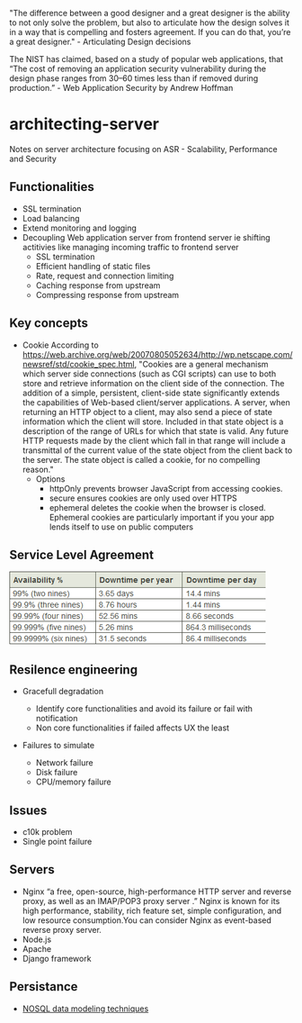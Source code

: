 "The difference between a good designer and a great designer is the ability to not only solve the problem, but also to articulate how the design solves it in a way that is compelling and fosters agreement. If you can do that, you’re a great designer." - Articulating Design decisions

The NIST has claimed, based on a study of popular web applications, that “The cost of removing an application security vulnerability during the design phase ranges from 30–60 times less than if removed during production.” - Web Application Security by Andrew Hoffman

# architecting-server
Notes on server architecture focusing on ASR - Scalability, Performance and Security

## Functionalities
 * SSL termination
 * Load balancing
 * Extend monitoring and logging
 * Decoupling Web application server from frontend server ie shifting actitivies like managing incoming traffic to frontend server
   - SSL termination
   - Efficient handling of static files
   - Rate, request and connection limiting
   - Caching response from upstream
   - Compressing response from upstream

## Key concepts
 * Cookie
    According to https://web.archive.org/web/20070805052634/http://wp.netscape.com/newsref/std/cookie_spec.html, "Cookies are a general mechanism which server side connections (such as CGI scripts) can use to both store and retrieve information on the client side of the connection. The addition of a simple, persistent, client-side state significantly extends the capabilities of Web-based client/server applications. A server, when returning an HTTP object to a client, may also send a piece of state information which the client will store. Included in that state object is a description of the range of URLs for which that state is valid. Any future HTTP requests made by the client which fall in that range will include a transmittal of the current value of the state object from the client back to the server. The state object is called a cookie, for no compelling reason."
    - Options
      - httpOnly prevents browser JavaScript from accessing cookies.
      - secure ensures cookies are only used over HTTPS
      - ephemeral deletes the cookie when the browser is closed. Ephemeral cookies are particularly important if you your app lends itself to use on public computers

## Service Level Agreement
 ![SLA chart](./resources/SLA%20chart.png)
 
## Resilence engineering
 * Gracefull degradation
   - Identify core functionalities and avoid its failure or fail with notification
   - Non core functionalities if failed affects UX the least
   
 * Failures to simulate
   - Network failure
   - Disk failure
   - CPU/memory failure
 
## Issues
* c10k problem
* Single point failure

## Servers
 * Nginx
    “a free, open-source, high-performance HTTP server and reverse proxy, as well as an IMAP/POP3 proxy server .” Nginx is known for its high performance, stability,
    rich feature set, simple configuration, and low resource consumption.You can consider Nginx as event-based reverse proxy server.
 * Node.js
 * Apache
 * Django framework
 
 ## Persistance
 * [NOSQL data modeling techniques](https://highlyscalable.wordpress.com/2012/03/01/nosql-data-modeling-techniques/)

